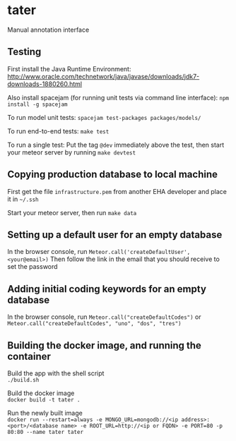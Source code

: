 # tater
Manual annotation interface

## Testing
First install the Java Runtime Environment:
http://www.oracle.com/technetwork/java/javase/downloads/jdk7-downloads-1880260.html

Also install spacejam (for running unit tests via command line interface): `npm install -g spacejam`

To run model unit tests:
`spacejam test-packages packages/models/`

To run end-to-end tests:
`make test`

To run a single test:
Put the tag `@dev` immediately above the test, then start your meteor server by running
`make devtest`

## Copying production database to local machine
First get the file `infrastructure.pem` from another EHA developer and place it in `~/.ssh`

Start your meteor server, then run `make data`

## Setting up a default user for an empty database
In the browser console, run `Meteor.call('createDefaultUser', <your@email>)`
Then follow the link in the email that you should receive to set the password

## Adding initial coding keywords for an empty database
In the browser console, run `Meteor.call("createDefaultCodes")`
or `Meteor.call("createDefaultCodes", "uno", "dos", "tres")`

## Building the docker image, and running the container
Build the app with the shell script  
`./build.sh`

Build the docker image  
`docker build -t tater .`

Run the newly built image  
`docker run --restart=always -e MONGO_URL=mongodb://<ip address>:<port>/<database name> -e ROOT_URL=http://<ip or FQDN> -e PORT=80 -p 80:80 --name tater tater`
